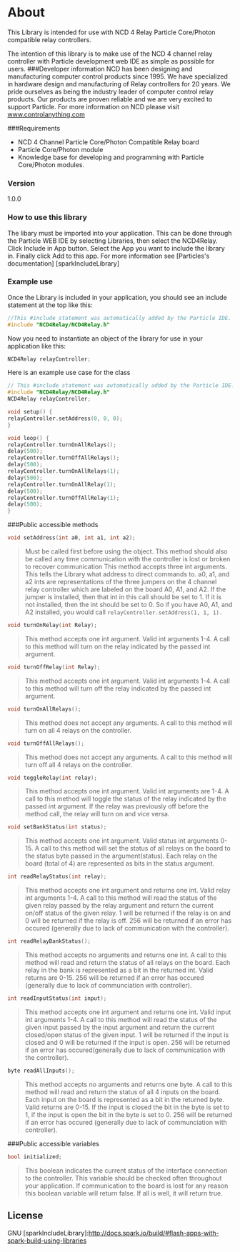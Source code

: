 # About

This Library is intended for use with NCD 4 Relay Particle Core/Photon compatible relay controllers.

The intention of this library is to make use of the NCD 4 channel relay controller with Particle development web IDE as simple as possible for users.
###Developer information
NCD has been designing and manufacturing computer control products since 1995.  We have specialized in hardware design and manufacturing of Relay controllers for 20 years.  We pride ourselves as being the industry leader of computer control relay products.  Our products are proven reliable and we are very excited to support Particle.  For more information on NCD please visit www.controlanything.com 

###Requirements
- NCD 4 Channel Particle Core/Photon Compatible Relay board
- Particle Core/Photon module
- Knowledge base for developing and programming with Particle Core/Photon modules.

### Version
1.0.0

### How to use this library

The libary must be imported into your application.  This can be done through the Particle WEB IDE by selecting Libraries, then select the NCD4Relay.  Click Include in App button.  Select the App you want to include the library in.  Finally click Add to this app.  For more information see [Particles's documentation] [sparkIncludeLibrary] 

### Example use

Once the Library is included in your application, you should see an include statement at the top like this:
```cpp
//This #include statement was automatically added by the Particle IDE.
#include "NCD4Relay/NCD4Relay.h"
```
Now you need to instantiate an object of the library for use in your application like this:
```cpp
NCD4Relay relayController;
```

Here is an example use case for the class
```cpp
// This #include statement was automatically added by the Particle IDE.
#include "NCD4Relay/NCD4Relay.h"
NCD4Relay relayController;

void setup() {
relayController.setAddress(0, 0, 0);
}

void loop() {
relayController.turnOnAllRelays();
delay(500);
relayController.turnOffAllRelays();
delay(500);
relayController.turnOnAllRelays(1);
delay(500);
relayController.turnOnAllRelay(1);
delay(500);
relayController.turnOffAllRelay(1);
delay(500);
}
```

###Public accessible methods
```cpp
void setAddress(int a0, int a1, int a2);
```
>Must be called first before using the object.  This method should also be called any time communication with
>the controller is lost or broken to recover communication  This method accepts three int arguments.  This
>tells the Library what address to direct commands to.  a0, a1, and a2 ints are representations of the three
>jumpers on the 4 channel relay controller which are labeled on the board A0, A1, and A2.  If the jumper is
>installed, then that int in this call should be set to 1.  If it is not installed, then the int should be set to 0. 
So if you have A0, A1, and A2 installed, you would call ```relayController.setAddress(1, 1, 1).```


```cpp
void turnOnRelay(int Relay);
```
>This method accepts one int argument.  Valid int arguments 1-4.  A call to this method will turn on the
>relay indicated by the passed int argument.


```cpp
void turnOffRelay(int Relay);
```
>This method accepts one int argument.  Valid int arguments 1-4.  A call to this method will turn off the relay
>indicated by the passed int argument.


```cpp
void turnOnAllRelays();
```
>This method does not accept any arguments.  A call to this method will turn on all 4 relays on the
>controller.


```cpp
void turnOffAllRelays();
```
>This method does not accept any arguments.  A call to this method will turn off all 4 relays on the
>controller.


```cpp
void toggleRelay(int relay);
```
>This method accepts one int argument.  Valid int arguments are 1-4.  A call to this method will toggle the
>status of the relay indicated by the passed int argument.  If the relay was previously off before the method
>call, the relay will turn on and vice versa.


```cpp
void setBankStatus(int status);
```
>This method accepts one int argument.  Valid status int arguments 0-15.  A call
>to this method will set the status of all relays on the board to the status byte passed in
the argument(status).  Each relay on the board (total of 4) are represented as bits in the status
>argument.


```cpp
int readRelayStatus(int relay);
```
>This method accepts one int argument and returns one int.  Valid relay int arguments 1-4.  A call to this
>method will read the status of the given relay passed by the relay argument and return the current on/off
>status of the given relay.  1 will be returned if the relay is on and 0 will be returned if the relay is off. 
>256 will be returned if an error has occured (generally due to lack of communication with the controller).


```cpp
int readRelayBankStatus();
```
>This method accepts no arguments and returns one int.  A call to this
>method will read and return the status of all relays on the board. 
>Each relay in the bank is represented as a bit in the returned int.  Valid returns are 0-15.  256 will be
>returned if an error has occured (generally due to lack of communciation with controller).


```cpp
int readInputStatus(int input);
```
>This method accepts one int argument and returns one int.  Valid input int arguments 1-4.  A call to this
>method will read the status of the given input passed by the input argument and return the current closed/open
>status of the given input.  1 will be returned if the input is closed and 0 will be returned if the input is open.
>256 will be returned if an error has occured(generally due to lack of communication with the controller).


```cpp
byte readAllInputs();
```
>This method accepts no arguments and returns one byte.  A call to this
>method will read and return the status of all 4 inputs on the board. 
>Each input on the board is represented as a bit in the returned byte.  Valid returns are 0-15.  If the input is closed 
>the bit in the byte is set to 1, if the input is open the bit in the byte is set to 0.  256 will be
>returned if an error has occured (generally due to lack of communciation with controller).


###Public accessible variables
```cpp
bool initialized;
```
>This boolean indicates the current status of the interface connection to the controller.  This variable should
>be checked often throughout your application.  If communication to the board is lost for any reason this
>boolean variable will return false.  If all is well, it will return true.


License
----

GNU
[sparkIncludeLibrary]:http://docs.spark.io/build/#flash-apps-with-spark-build-using-libraries
